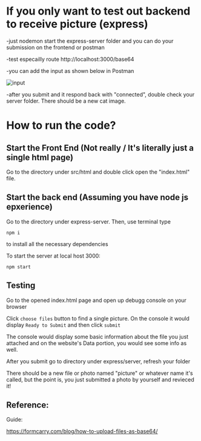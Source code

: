 # If you only want to test out backend to receive picture (express)

-just nodemon start the express-server folder and you can do your submission on the frontend or postman

-test especailly route http://localhost:3000/base64

-you can add the input as shown below in Postman

![input](https://user-images.githubusercontent.com/58338071/185515143-23f9bc10-09b2-4471-8f05-65a4cbe0bde8.JPG)

-after you submit and it respond back with "connected", double check your server folder. There should be a new cat image.

# How to run the code?

## Start the Front End (Not really / It's literally just a single html page)

Go to the directory under src/html and double click open the "index.html" file.

## Start the back end (Assuming you have node js epxerience)

Go to the directory under express-server. Then, use terminal type

```
npm i
```

to install all the necessary dependencies

To start the server at local host 3000: 
```
npm start
```
## Testing

Go to the opened index.html page and open up debugg console on your browser

Click ```choose files``` button to find a single picture. On the console it would display ```Ready to Submit```
and then click ```submit```

The console would display some basic information about the file you just attached and on the website's Data portion, you would see some info as well.

After you submit go to directory under express/server, refresh your folder

There should be a new file or photo named "picture" or whatever name it's called, but the point is, you just submitted a photo by yourself and revieced it!

## Reference:

Guide:

https://formcarry.com/blog/how-to-upload-files-as-base64/



